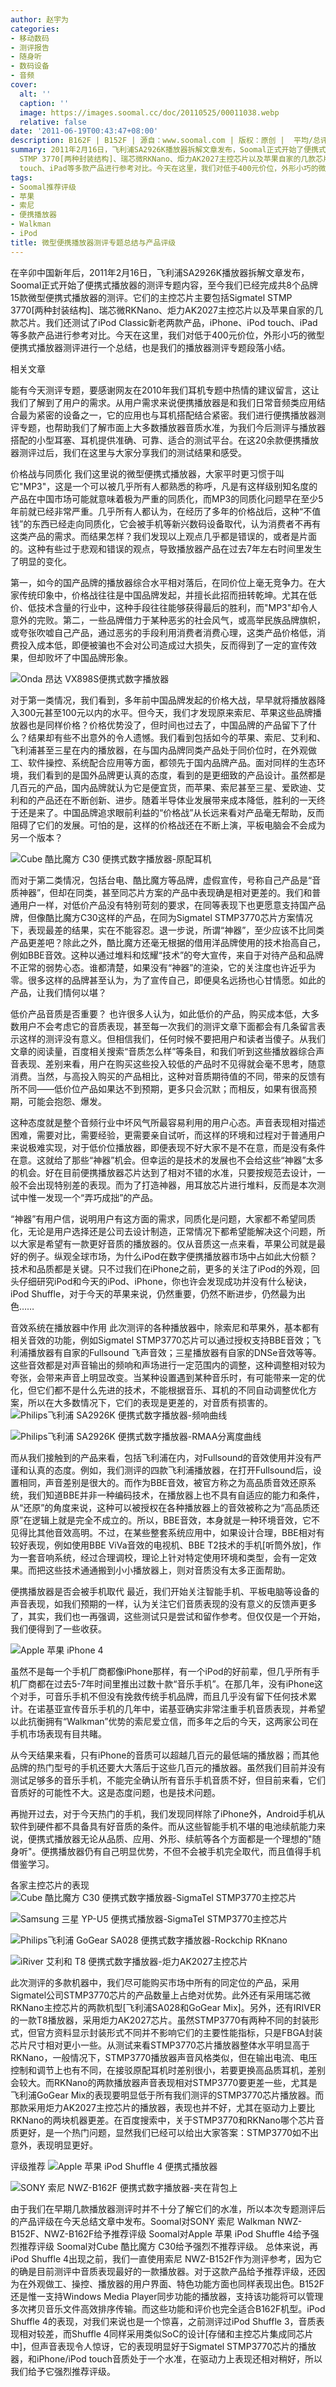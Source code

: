 ```yaml
---
author: 赵宇为
categories:
- 移动数码
- 测评报告
- 随身听
- 数码设备
- 音频
cover:
  alt: ''
  caption: ''
  image: https://images.soomal.cc/doc/20110525/00011038.webp
  relative: false
date: '2011-06-19T00:43:47+08:00'
description: B162F | B152F | 源自：www.soomal.com | 版权：原创 |  平均/总评分：08.60/542
summary: 2011年2月16日，飞利浦SA2926K播放器拆解文章发布，Soomal正式开始了便携式播放器的测评专题内容，至今我们已经完成共8个品牌15款微型便携式播放器的测评。它们的主控芯片主要包括Sigmatel
  STMP 3770[两种封装结构]、瑞芯微RKNano、炬力AK2027主控芯片以及苹果自家的几款芯片。我们还测试了iPod Classic新老两款产品，iPhone、iPod
  touch、iPad等多款产品进行参考对比。今天在这里，我们对低于400元价位，外形小巧的微型便携式播放器测评进行一个总结……
tags:
- Soomal推荐评级
- 苹果
- 索尼
- 便携播放器
- Walkman
- iPod
title: 微型便携播放器测评专题总结与产品评级
---
```


在辛卯中国新年后，2011年2月16日，飞利浦SA2926K播放器拆解文章发布，Soomal正式开始了便携式播放器的测评专题内容，至今我们已经完成共8个品牌15款微型便携式播放器的测评。它们的主控芯片主要包括Sigmatel STMP 3770[两种封装结构]、瑞芯微RKNano、炬力AK2027主控芯片以及苹果自家的几款芯片。我们还测试了iPod Classic新老两款产品，iPhone、iPod touch、iPad等多款产品进行参考对比。今天在这里，我们对低于400元价位，外形小巧的微型便携式播放器测评进行一个总结，也是我们的播放器测评专题段落小结。

相关文章




















 
能有今天测评专题，要感谢网友在2010年我们耳机专题中热情的建议留言，这让我们了解到了用户的需求。从用户需求来说便携播放器是和我们日常音频类应用结合最为紧密的设备之一，它的应用也与耳机搭配结合紧密。我们进行便携播放器测评专题，也帮助我们了解市面上大多数播放器音质水准，为我们今后测评与播放器搭配的小型耳塞、耳机提供准确、可靠、适合的测试平台。在这20余款便携播放器测评过后，我们在这里与大家分享我们的测试结果和感受。

价格战与同质化
我们这里说的微型便携式播放器，大家平时更习惯于叫它"MP3"，这是一个可以被几乎所有人都熟悉的称呼，凡是有这样级别知名度的产品在中国市场可能就意味着极为严重的同质化，而MP3的同质化问题早在至少5年前就已经非常严重。几乎所有人都认为，在经历了多年的价格战后，这种“不值钱”的东西已经走向同质化，它会被手机等新兴数码设备取代，认为消费者不再有这类产品的需求。而结果怎样？我们发现以上观点几乎都是错误的，或者是片面的。这种有些过于悲观和错误的观点，导致播放器产品在过去7年左右时间里发生了明显的变化。

第一，如今的国产品牌的播放器综合水平相对落后，在同价位上毫无竞争力。在大家传统印象中，价格战往往是中国品牌发起，并擅长此招而扭转乾坤。尤其在低价、低技术含量的行业中，这种手段往往能够获得最后的胜利，而"MP3"却令人意外的完败。第二，一些品牌借力于某种恶劣的社会风气，或高举民族品牌旗帜，或夸张吹嘘自己产品，通过恶劣的手段利用消费者消费心理，这类产品价格低，消费投入成本低，即便被骗也不会对公司造成过大损失，反而得到了一定的宣传效果，但却败坏了中国品牌形象。

![Onda 昂达 VX898S便携式数字播放器](https://images.soomal.cc/doc/20110404/00009998.webp)




对于第一类情况，我们看到，多年前中国品牌发起的价格大战，早早就将播放器降入300元甚至100元以内的水平。但今天，我们才发现原来索尼、苹果这些品牌播放器也是同样价格？价格优势没了，但时间也过去了，中国品牌的产品留下了什么？结果却有些不出意外的令人遗憾。我们看到包括如今的苹果、索尼、艾利和、飞利浦甚至三星在内的播放器，在与国内品牌同类产品处于同价位时，在外观做工、软件操控、系统配合应用等方面，都领先于国内品牌产品。面对同样的生态环境，我们看到的是国外品牌更认真的态度，看到的是更细致的产品设计。虽然都是几百元的产品，国内品牌就认为它是便宜货，而苹果、索尼甚至三星、爱欧迪、艾利和的产品还在不断创新、进步。随着半导体业发展带来成本降低，胜利的一天终于还是来了。中国品牌追求眼前利益的“价格战”从长远来看对产品毫无帮助，反而阻碍了它们的发展。可怕的是，这样的价格战还在不断上演，平板电脑会不会成为另一个版本？

![Cube 酷比魔方 C30 便携式数字播放器-原配耳机](https://images.soomal.cc/doc/20110303/00009451.webp)




而对于第二类情况，包括台电、酷比魔方等品牌，虚假宣传，号称自己产品是“音质神器”，但却在同类，甚至同芯片方案的产品中表现确是相对更差的。我们和普通用户一样，对低价产品没有特别苛刻的要求，在同等表现下也更愿意支持国产品牌，但像酷比魔方C30这样的产品，在同为Sigmatel STMP3770芯片方案情况下，表现最差的结果，实在不能容忍。退一步说，所谓“神器”，至少应该不比同类产品更差吧？除此之外，酷比魔方还毫无根据的借用洋品牌使用的技术抬高自己，例如BBE音效。这种以通过堆料和炫耀“技术”的夸大宣传，来自于对待产品和品牌不正常的弱势心态。谁都清楚，如果没有“神器”的渲染，它的关注度也许近乎为零。很多这样的品牌甚至认为，为了宣传自己，即便臭名远扬也心甘情愿。如此的产品，让我们情何以堪？

低价产品音质是否重要？
也许很多人认为，如此低价的产品，购买成本低，大多数用户不会考虑它的音质表现，甚至每一次我们的测评文章下面都会有几条留言表示这样的测评没有意义。但相信我们，任何时候不要把用户和读者当傻子。从我们文章的阅读量，百度相关搜索“音质怎么样”等条目，和我们听到这些播放器综合声音表现、差别来看，用户在购买这些投入较低的产品时不见得就会毫不思考，随意消费。当然，与高投入购买的产品相比，这种对音质期待值的不同，带来的反馈有所不同――低价位产品如果达不到预期，更多只会沉默；而相反，如果有很高预期，可能会抱怨、爆发。

这种态度就是整个音频行业中坏风气所最容易利用的用户心态。声音表现相对描述困难，需要对比，需要经验，更需要亲自试听，而这样的环境和过程对于普通用户来说极难实现，对于低价位播放器，即便表现不好大家不是不在意，而是没有条件在意。这就给了那些“神器”机会。但幸运的是技术的发展也不会给这些“神器”太多的机会。好在目前便携播放器芯片达到了相对不错的水准，只要按规范去设计，一般不会出现特别差的表现。而为了打造神器，用耳放芯片进行堆料，反而是本次测试中惟一发现一个“弄巧成拙”的产品。

“神器”有用户信，说明用户有这方面的需求，同质化是问题，大家都不希望同质化，无论是用户选择还是公司去设计制造，正常情况下都希望能解决这个问题，所以大家是希望有一款更好音质的播放器的。仅从音质这一点来看，苹果公司就是最好的例子。纵观全球市场，为什么iPod在数字便携播放器市场中占如此大份额？技术和品质都是关键。只不过我们在iPhone之前，更多的关注了iPod的外观，回头仔细研究iPod和今天的iPod、iPhone，你也许会发现成功并没有什么秘诀，iPod Shuffle，对于今天的苹果来说，仍然重要，仍然不断进步，仍然最为出色……

音效系统在播放器中作用
此次测评的各种播放器中，除索尼和苹果外，基本都有相关音效的功能，例如Sigmatel STMP3770芯片可以通过授权支持BBE音效；飞利浦播放器有自家的Fullsound 飞声音效；三星播放器有自家的DNSe音效等等。这些音效都是对声音输出的频响和声场进行一定范围内的调整，这种调整相对较为夸张，会带来声音上明显改变。当某种设置遇到某种音乐时，有可能带来一定的优化，但它们都不是什么先进的技术，不能根据音乐、耳机的不同自动调整优化方案，所以在大多数情况下，它们的表现是更差的，对音质有损害的。
![Philips飞利浦 SA2926K 便携式数字播放器-频响曲线](https://images.soomal.cc/doc/20110307/00009501.webp)




![Philips飞利浦 SA2926K 便携式数字播放器-RMAA分离度曲线](https://images.soomal.cc/doc/20110307/00009502.webp)




而从我们接触到的产品来看，包括飞利浦在内，对Fullsound的音效使用并没有严谨和认真的态度。例如，我们测评的四款飞利浦播放器，在打开Fullsound后，设置相同，声音差别是很大的。而作为BBE音效，被官方称之为高品质音效还原系统，我们知道BBE并非一种编码技术，在播放器上也不具有自适应的能力和条件，从“还原”的角度来说，这种可以被授权在各种播放器上的音效被称之为“高品质还原”在逻辑上就是完全不成立的。所以，BBE音效，本身就是一种环境音效，它不见得比其他音效高明。不过，在某些整套系统应用中，如果设计合理，BBE相对有较好表现，例如使用BBE ViVa音效的电视机、BBE T2技术的手机[听筒外放]，作为一套音响系统，经过合理调校，理论上针对特定使用环境和类型，会有一定效果。而把这些技术通通搬到小小播放器上，则对音质没有太多正面帮助。

便携播放器是否会被手机取代
最近，我们开始关注智能手机、平板电脑等设备的声音表现，如我们预期的一样，认为关注它们音质表现的没有意义的反馈声更多了，其实，我们也一再强调，这些测试只是尝试和留作参考。但仅仅是一个开始，我们便得到了一些收获。

![Apple 苹果 iPhone 4](https://images.soomal.cc/doc/20110608/00011215.webp)




虽然不是每一个手机厂商都像iPhone那样，有一个iPod的好前辈，但几乎所有手机厂商都在过去5-7年时间里推出过数十款“音乐手机”。在那几年，没有iPhone这个对手，可音乐手机不但没有挽救传统手机品牌，而且几乎没有留下任何技术累计。在诺基亚宣传音乐手机的几年中，诺基亚确实非常注重手机音质表现，并希望以此抗衡拥有“Walkman”优势的索尼爱立信，而多年之后的今天，这两家公司在手机市场表现有目共睹。

从今天结果来看，只有iPhone的音质可以超越几百元的最低端的播放器；而其他品牌的热门型号的手机还要大大落后于这些几百元的播放器。虽然我们目前并没有测试足够多的音乐手机，不能完全确认所有音乐手机音质不好，但目前来看，它们音质好的可能性不大。这是态度问题，也是技术问题。

再抛开过去，对于今天热门的手机，我们发现同样除了iPhone外，Android手机从软件到硬件都不具备具有好音质的条件。而从这些智能手机不堪的电池续航能力来说，便携式播放器无论从品质、应用、外形、续航等各个方面都是一个理想的"随身听"。便携播放器仍有自己明显优势，不但不会被手机完全取代，而且值得手机借鉴学习。

各家主控芯片的表现
![Cube 酷比魔方 C30 便携式数字播放器-SigmaTel STMP3770主控芯片](https://images.soomal.cc/doc/20110303/00009460.webp)




![Samsung 三星 YP-U5 便携式播放器-SigmaTel STMP3770主控芯片](https://images.soomal.cc/doc/20110421/00010378.webp)




![Philips飞利浦 GoGear SA028 便携式数字播放器-Rockchip RKnano](https://images.soomal.cc/doc/20110309/00009570.webp)




![iRiver 艾利和 T8 便携式数字播放器-炬力AK2027主控芯片](https://images.soomal.cc/doc/20110312/00009632.webp)




此次测评的多款机器中，我们尽可能购买市场中所有的同定位的产品，采用Sigmatel公司STMP3770芯片的产品数量上占绝对优势。此外还有采用瑞芯微 RKNano主控芯片的两款机型[飞利浦SA028和GoGear Mix]。另外，还有IRIVER的一款T8播放器，采用炬力AK2027芯片。虽然STMP3770有两种不同的封装形式，但官方资料显示封装形式不同并不影响它们的主要性能指标，只是FBGA封装芯片尺寸相对更小一些。从测试来看STMP3770芯片播放器整体水平明显高于RKNano，一般情况下，STMP3770播放器声音风格类似，但在输出电流、电压控制和调节上也有不同，在接驳原配耳机时差别很小，若要更换高品质耳机，差别会较大。而RKNano的两款播放器声音表现相对STMP3770要更差一些，尤其是飞利浦GoGear Mix的表现要明显低于所有我们测评的STMP3770芯片播放器。而那款采用炬力AK2027主控芯片的播放器，表现也并不好，尤其在驱动力上要比RKNano的两块机器更差。在百度搜索中，关于STMP3770和RKNano哪个芯片音质更好，是一个热门问题，显然我们已经可以给出大家答案：STMP3770如不出意外，表现明显更好。

评级推荐
![Apple 苹果 iPod Shuffle 4 便携式播放器](https://images.soomal.cc/doc/20110525/00011037.webp)




![SONY 索尼 NWZ-B162F 便携式数字播放器-夹在背包上](https://images.soomal.cc/doc/20110525/00011057.webp)




由于我们在早期几款播放器测评时并不十分了解它们的水准，所以本次专题测评后的产品评级在今天总结文章中发布。Soomal对SONY 索尼 Walkman NWZ-B152F、NWZ-B162F给予推荐评级
Soomal对Apple 苹果 iPod Shuffle 4给予强烈推荐评级
Soomal对Cube 酷比魔方 C30给予强烈不推荐评级。
总体来说，再iPod Shuffle 4出现之前，我们一直使用索尼 NWZ-B152F作为测评参考，因为它的确是目前测评中音质表现最好的一款播放器。对于这款产品给予推荐评级，还因为在外观做工、操控、播放器的用户界面、特色功能方面也同样表现出色。B152F还是惟一支持Windows Media Player同步功能的播放器，支持该功能将可以管理多次拷贝音乐文件高效排序传输。而这些功能和评价也完全适合B162F机型。iPod Shuffle 4的表现，对我们来说也是一个惊喜，之前测评过iPod Shuffle 3，音质表现相对较差，而Shuffle 4同样采用类似SoC的设计[存储和主控芯片集成同芯片中]，但声音表现令人惊讶，它的表现明显好于Sigmatel STMP3770芯片的播放器，和iPhone/iPod touch音质处于一个水准，在驱动力上表现还相对稍好，所以我们给予它强烈推荐评级。
